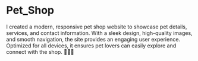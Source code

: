 # Pet_Shop
I created a modern, responsive pet shop website to showcase pet details, services, and contact information. With a sleek design, high-quality images, and smooth navigation, the site provides an engaging user experience. Optimized for all devices, it ensures pet lovers can easily explore and connect with the shop. 🐶🐱🐾

